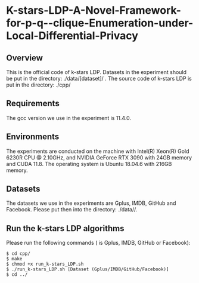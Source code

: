 # K-stars-LDP-A-Novel-Framework-for-p-q--clique-Enumeration-under-Local-Differential-Privacy
## Overview
This is the official code of k-stars LDP. Datasets in the experiment should be put in the directory: ./data/[dataset]/ . The source code of k-stars LDP is put in the directory: ./cpp/

## Requirements
The gcc version we use in the experiment is 11.4.0.

## Environments
The experiments are conducted on the machine with Intel(R) Xeon(R) Gold 6230R CPU @ 2.10GHz, and NVIDIA GeForce RTX 3090 with 24GB memory and CUDA 11.8. The operating system is Ubuntu 18.04.6 with 216GB memory.

## Datasets
The datasets we use in the experiments are Gplus, IMDB, GitHub and Facebook. Please put then into the directory: ./data/<dataset>/.

## Run the k-stars LDP algorithms
Please run the following commands (<dataset> is Gplus, IMDB, GitHub or Facebook):
```
$ cd cpp/
$ make
$ chmod +x run_k-stars_LDP.sh
$ ./run_k-stars_LDP.sh [Dataset (Gplus/IMDB/GitHub/Facebook)]
$ cd ../
```
